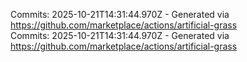 Commits: 2025-10-21T14:31:44.970Z - Generated via https://github.com/marketplace/actions/artificial-grass
<br>
Commits: 2025-10-21T14:31:44.970Z - Generated via https://github.com/marketplace/actions/artificial-grass
<br>
